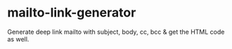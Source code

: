 # mailto-link-generator
Generate deep link mailto with subject, body, cc, bcc &amp; get the HTML code as well.
